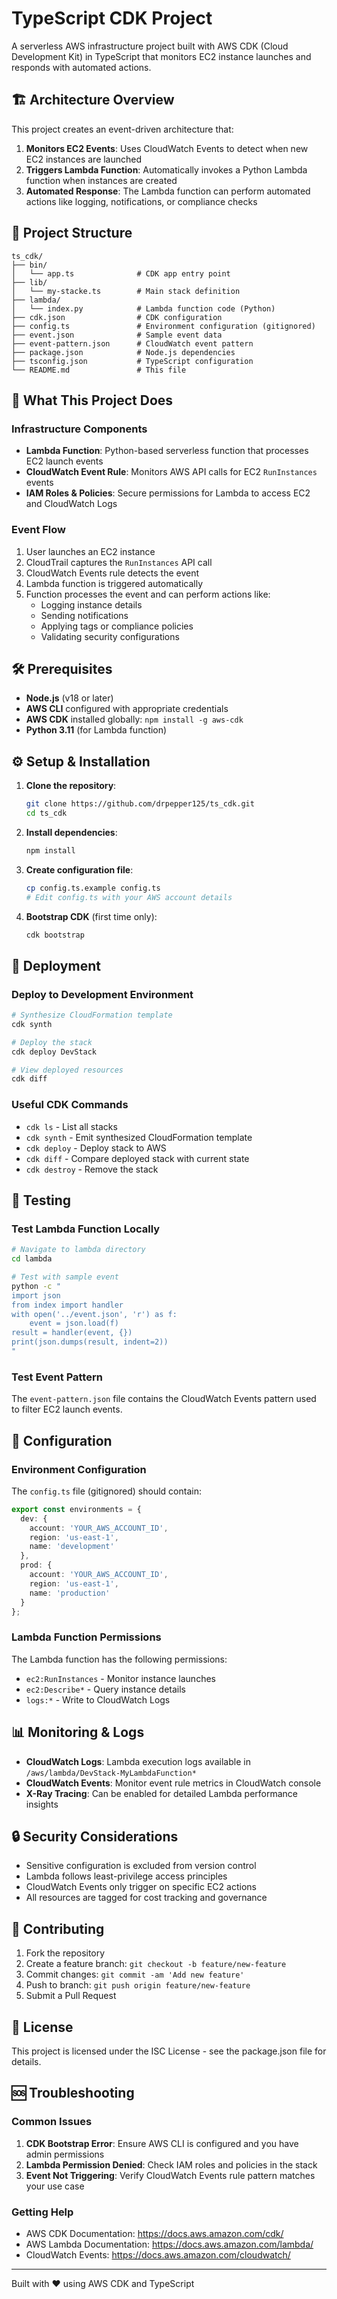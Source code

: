 # TypeScript CDK Project

A serverless AWS infrastructure project built with AWS CDK (Cloud Development Kit) in TypeScript that monitors EC2 instance launches and responds with automated actions.

## 🏗️ Architecture Overview

This project creates an event-driven architecture that:

1. **Monitors EC2 Events**: Uses CloudWatch Events to detect when new EC2 instances are launched
2. **Triggers Lambda Function**: Automatically invokes a Python Lambda function when instances are created
3. **Automated Response**: The Lambda function can perform automated actions like logging, notifications, or compliance checks

## 📁 Project Structure

```
ts_cdk/
├── bin/
│   └── app.ts              # CDK app entry point
├── lib/
│   └── my-stacke.ts        # Main stack definition
├── lambda/
│   └── index.py            # Lambda function code (Python)
├── cdk.json                # CDK configuration
├── config.ts               # Environment configuration (gitignored)
├── event.json              # Sample event data
├── event-pattern.json      # CloudWatch event pattern
├── package.json            # Node.js dependencies
├── tsconfig.json           # TypeScript configuration
└── README.md               # This file
```

## 🚀 What This Project Does

### Infrastructure Components

- **Lambda Function**: Python-based serverless function that processes EC2 launch events
- **CloudWatch Event Rule**: Monitors AWS API calls for EC2 `RunInstances` events
- **IAM Roles & Policies**: Secure permissions for Lambda to access EC2 and CloudWatch Logs

### Event Flow

1. User launches an EC2 instance
2. CloudTrail captures the `RunInstances` API call
3. CloudWatch Events rule detects the event
4. Lambda function is triggered automatically
5. Function processes the event and can perform actions like:
   - Logging instance details
   - Sending notifications
   - Applying tags or compliance policies
   - Validating security configurations

## 🛠️ Prerequisites

- **Node.js** (v18 or later)
- **AWS CLI** configured with appropriate credentials
- **AWS CDK** installed globally: `npm install -g aws-cdk`
- **Python 3.11** (for Lambda function)

## ⚙️ Setup & Installation

1. **Clone the repository**:
   ```bash
   git clone https://github.com/drpepper125/ts_cdk.git
   cd ts_cdk
   ```

2. **Install dependencies**:
   ```bash
   npm install
   ```

3. **Create configuration file**:
   ```bash
   cp config.ts.example config.ts
   # Edit config.ts with your AWS account details
   ```

4. **Bootstrap CDK** (first time only):
   ```bash
   cdk bootstrap
   ```

## 🚀 Deployment

### Deploy to Development Environment

```bash
# Synthesize CloudFormation template
cdk synth

# Deploy the stack
cdk deploy DevStack

# View deployed resources
cdk diff
```

### Useful CDK Commands

- `cdk ls` - List all stacks
- `cdk synth` - Emit synthesized CloudFormation template
- `cdk deploy` - Deploy stack to AWS
- `cdk diff` - Compare deployed stack with current state
- `cdk destroy` - Remove the stack

## 🧪 Testing

### Test Lambda Function Locally

```bash
# Navigate to lambda directory
cd lambda

# Test with sample event
python -c "
import json
from index import handler
with open('../event.json', 'r') as f:
    event = json.load(f)
result = handler(event, {})
print(json.dumps(result, indent=2))
"
```

### Test Event Pattern

The `event-pattern.json` file contains the CloudWatch Events pattern used to filter EC2 launch events.

## 🔧 Configuration

### Environment Configuration

The `config.ts` file (gitignored) should contain:

```typescript
export const environments = {
  dev: {
    account: 'YOUR_AWS_ACCOUNT_ID',
    region: 'us-east-1',
    name: 'development'
  },
  prod: {
    account: 'YOUR_AWS_ACCOUNT_ID', 
    region: 'us-east-1',
    name: 'production'
  }
};
```

### Lambda Function Permissions

The Lambda function has the following permissions:
- `ec2:RunInstances` - Monitor instance launches
- `ec2:Describe*` - Query instance details
- `logs:*` - Write to CloudWatch Logs

## 📊 Monitoring & Logs

- **CloudWatch Logs**: Lambda execution logs available in `/aws/lambda/DevStack-MyLambdaFunction*`
- **CloudWatch Events**: Monitor event rule metrics in CloudWatch console
- **X-Ray Tracing**: Can be enabled for detailed Lambda performance insights

## 🔒 Security Considerations

- Sensitive configuration is excluded from version control
- Lambda follows least-privilege access principles
- CloudWatch Events only trigger on specific EC2 actions
- All resources are tagged for cost tracking and governance

## 🤝 Contributing

1. Fork the repository
2. Create a feature branch: `git checkout -b feature/new-feature`
3. Commit changes: `git commit -am 'Add new feature'`
4. Push to branch: `git push origin feature/new-feature`
5. Submit a Pull Request

## 📝 License

This project is licensed under the ISC License - see the package.json file for details.

## 🆘 Troubleshooting

### Common Issues

1. **CDK Bootstrap Error**: Ensure AWS CLI is configured and you have admin permissions
2. **Lambda Permission Denied**: Check IAM roles and policies in the stack
3. **Event Not Triggering**: Verify CloudWatch Events rule pattern matches your use case

### Getting Help

- AWS CDK Documentation: https://docs.aws.amazon.com/cdk/
- AWS Lambda Documentation: https://docs.aws.amazon.com/lambda/
- CloudWatch Events: https://docs.aws.amazon.com/cloudwatch/

---

Built with ❤️ using AWS CDK and TypeScript
